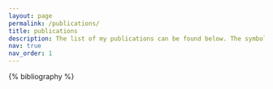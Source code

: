 ```yaml
---
layout: page
permalink: /publications/
title: publications
description: The list of my publications can be found below. The symbol * means that the authors contributed equally.
nav: true
nav_order: 1
---
```


<!-- _pages/publications.md -->
<div class="publications">

{% bibliography %}

</div>

